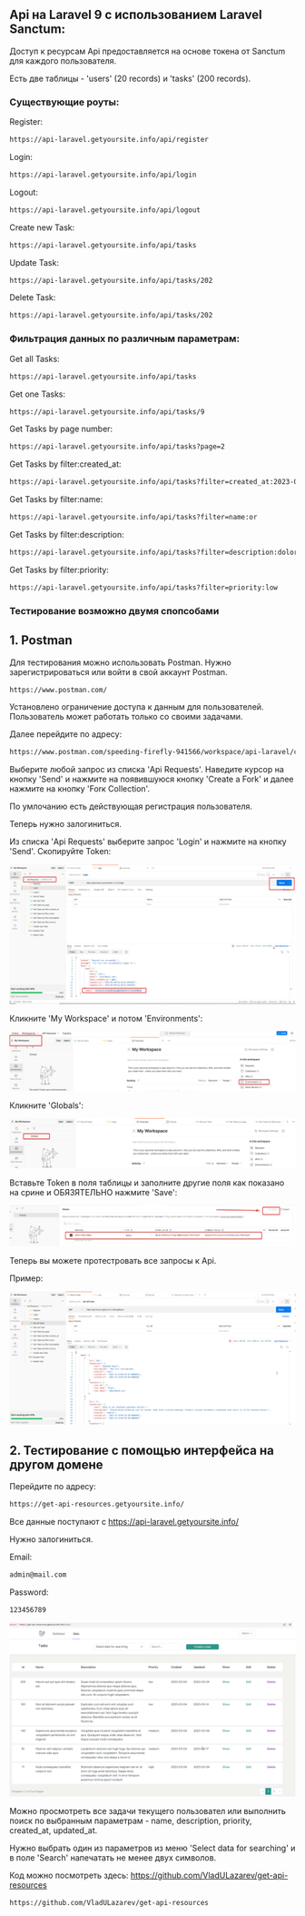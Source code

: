 ## Api на Laravel 9 с использованием Laravel Sanctum: 

Доступ к ресурсам Api предоставляется на основе токена от Sanctum для каждого пользователя.

Есть две таблицы - 'users' (20 records) и 'tasks' (200 records).

### Существующие роуты:

Register:
```bash
https://api-laravel.getyoursite.info/api/register
```

Login:
```bash
https://api-laravel.getyoursite.info/api/login
```

Logout:
```bash
https://api-laravel.getyoursite.info/api/logout
```

Create new Task:
```bash
https://api-laravel.getyoursite.info/api/tasks
```

Update Task:
```bash
https://api-laravel.getyoursite.info/api/tasks/202
```

Delete Task:
```bash
https://api-laravel.getyoursite.info/api/tasks/202
```

### Фильтрация данных по различным параметрам:

Get all Tasks:
```bash
https://api-laravel.getyoursite.info/api/tasks
```

Get one Tasks:
```bash
https://api-laravel.getyoursite.info/api/tasks/9
```

Get Tasks by page number:
```bash
https://api-laravel.getyoursite.info/api/tasks?page=2
```

Get Tasks by filter:created_at:
```bash
https://api-laravel.getyoursite.info/api/tasks?filter=created_at:2023-03-04
```

Get Tasks by filter:name:
```bash
https://api-laravel.getyoursite.info/api/tasks?filter=name:or
```

Get Tasks by filter:description:
```bash
https://api-laravel.getyoursite.info/api/tasks?filter=description:dolor
```

Get Tasks by filter:priority:
```bash
https://api-laravel.getyoursite.info/api/tasks?filter=priority:low
```

### Тестирование возможно двумя спопсобами

## 1. Postman

Для тестирования можно использовать Postman. Нужно зарегистрироваться или войти
в свой аккаунт Postman.

```bash
https://www.postman.com/
```

Установлено ограничение доступа к данным для пользователей. Пользователь может работать только со своими задачами.

Далее перейдите по адресу:

```bash
https://www.postman.com/speeding-firefly-941566/workspace/api-laravel/collection/25973223-c446ea1f-d706-457f-963b-f43a95636c8a?ctx=documentation
```

Выберите любой запрос из списка 'Api Requests'.
Наведите курсор на кнопку 'Send' и нажмите на появившуюся кнопку 'Create a Fork'
и далее нажмите на кнопку 'Forк Collection'.

По умлочанию есть действующая регистрация пользователя.

Теперь нужно залогиниться.

Из списка 'Api Requests' выберите запрос 'Login' и нажмите на кнопку 'Send'.
Скопируйте Token:

![image 1](public/images/1.png)

Кликните 'My Workspace' и потом 'Environments':

![image 2](public/images/2.png)

Кликните 'Globals':

![image 3](public/images/3.png)

Вставьте Token в поля таблицы и заполните другие поля как показано на срине и
ОБЯЗЯТЕЛЬНО нажмите 'Save':

![image 4](public/images/4.png)

Теперь вы можете протестровать все запросы к Api.

Пример:

![image 5](public/images/5.png)

## 2. Тестирование с помощью интерфейса на другом домене

Перейдите по адресу:

```bash
https://get-api-resources.getyoursite.info/
```

Все данные поступают с https://api-laravel.getyoursite.info/

Нужно залогиниться.

Email:

```bash
admin@mail.com
```

Password:

```bash
123456789
```

![image 6](public/images/6.png)

Можно просмотреть все задачи текущего пользовател или выполнить поиск по выбранным параметрам - name,
description, priority, created_at, updated_at.

Нужно выбрать один из параметров из меню 'Select data for searching' и в поле 'Search' напечатать не менее двух символов.

Код можно посмотреть здесь: https://github.com/VladULazarev/get-api-resources

```bash
https://github.com/VladULazarev/get-api-resources
```
